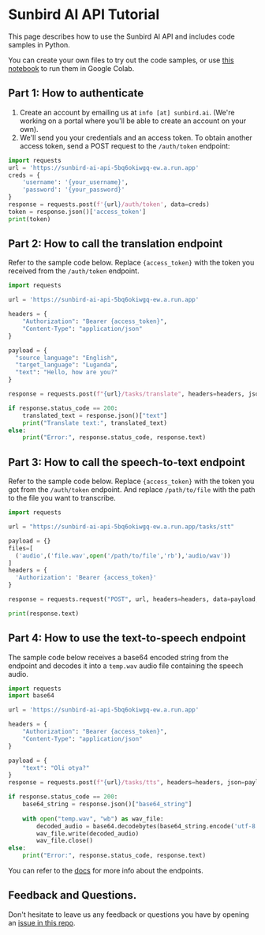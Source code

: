 # Sunbird AI API Tutorial
This page describes how to use the Sunbird AI API and includes code samples in Python.

You can create your own files to try out the code samples, or use [this notebook](Sunbird_API_sample_usage.ipynb) to run them in Google Colab.

## Part 1: How to authenticate
1. Create an account by emailing us at `info [at] sunbird.ai`. (We're working on a portal where you'll be able to create an account on your own).
2. We'll send you your credentials and an access token. To obtain another access token, send a POST request to the `/auth/token` endpoint:
```python
import requests
url = 'https://sunbird-ai-api-5bq6okiwgq-ew.a.run.app'
creds = {
    'username': '{your_username}',
    'password': '{your_password}'
}
response = requests.post(f'{url}/auth/token', data=creds)
token = response.json()['access_token']
print(token)
```

## Part 2: How to call the translation endpoint
Refer to the sample code below. Replace `{access_token}` with the token you received from the `/auth/token` endpoint.
```python
import requests

url = 'https://sunbird-ai-api-5bq6okiwgq-ew.a.run.app'

headers = {
    "Authorization": "Bearer {access_token}",
    "Content-Type": "application/json"
}

payload = {
  "source_language": "English",
  "target_language": "Luganda",
  "text": "Hello, how are you?"
}

response = requests.post(f"{url}/tasks/translate", headers=headers, json=payload)

if response.status_code == 200:
    translated_text = response.json()["text"]
    print("Translate text:", translated_text)
else:
    print("Error:", response.status_code, response.text)
```

## Part 3: How to call the speech-to-text endpoint
Refer to the sample code below. Replace `{access_token}` with the token you got from the `/auth/token` endpoint. And replace `/path/to/file` with the path to the file you want to transcribe. 

```python
import requests

url = "https://sunbird-ai-api-5bq6okiwgq-ew.a.run.app/tasks/stt"

payload = {}
files=[
  ('audio',('file.wav',open('/path/to/file','rb'),'audio/wav'))
]
headers = {
  'Authorization': 'Bearer {access_token}'
}

response = requests.request("POST", url, headers=headers, data=payload, files=files)

print(response.text)
```

## Part 4: How to use the text-to-speech endpoint
The sample code below receives a base64 encoded string from the endpoint and decodes it into a `temp.wav` audio file containing the speech audio.
```python
import requests
import base64

url = 'https://sunbird-ai-api-5bq6okiwgq-ew.a.run.app'

headers = {
    "Authorization": "Bearer {access_token}",
    "Content-Type": "application/json"
}

payload = {
    "text": "Oli otya?"
}
response = requests.post(f"{url}/tasks/tts", headers=headers, json=payload)

if response.status_code == 200:
    base64_string = response.json()["base64_string"]
    
    with open("temp.wav", "wb") as wav_file:
        decoded_audio = base64.decodebytes(base64_string.encode('utf-8'))
        wav_file.write(decoded_audio)
        wav_file.close()
else:
    print("Error:", response.status_code, response.text)
```

You can refer to the [docs](https://sunbird-ai-api-5bq6okiwgq-ew.a.run.app/docs) for more info about the endpoints.

## Feedback and Questions.
Don't hesitate to leave us any feedback or questions you have by opening an [issue in this repo](https://github.com/SunbirdAI/sunbird-ai-api/issues).
